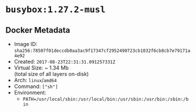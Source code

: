 # `busybox:1.27.2-musl`

## Docker Metadata

- Image ID: `sha256:78507f01deccdb0aa3ac9f17347cf2952490723cb1032f6cb8cb7e79171a4e92`
- Created: `2017-08-23T22:31:31.091257331Z`
- Virtual Size: ~ 1.34 Mb  
  (total size of all layers on-disk)
- Arch: `linux`/`amd64`
- Command: `["sh"]`
- Environment:
  - `PATH=/usr/local/sbin:/usr/local/bin:/usr/sbin:/usr/bin:/sbin:/bin`
